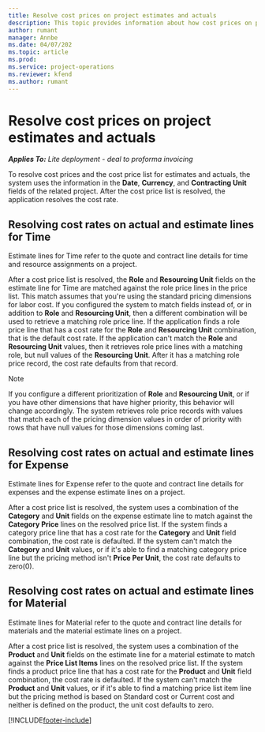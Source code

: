 ```yaml
---
title: Resolve cost prices on project estimates and actuals
description: This topic provides information about how cost prices on project estimates and actuals are resolved.
author: rumant
manager: Annbe
ms.date: 04/07/202
ms.topic: article
ms.prod:
ms.service: project-operations
ms.reviewer: kfend 
ms.author: rumant
---
```


# Resolve cost prices on project estimates and actuals 

_**Applies To:** Lite deployment - deal to proforma invoicing_

To resolve cost prices and the cost price list for estimates and actuals, the system uses the information in the **Date**, **Currency**, and **Contracting Unit** fields of the related project. After the cost price list is resolved, the application resolves the cost rate.

## Resolving cost rates on actual and estimate lines for Time

Estimate lines for Time refer to the quote and contract line details for time and resource assignments on a project.

After a cost price list is resolved, the **Role** and **Resourcing Unit** fields on the estimate line for Time are matched against the role price lines in the price list. This match assumes that you're using the standard pricing dimensions for labor cost. If you configured the system to match fields instead of, or in addition to **Role** and **Resourcing Unit**, then a different combination will be used to retrieve a matching role price line. If the application finds a role price line that has a cost rate for the **Role** and **Resourcing Unit** combination, that is the default cost rate. If the application can't match the **Role** and **Resourcing Unit** values, then it retrieves role price lines with a matching role, but null values of the **Resourcing Unit**. After it has a matching role price record, the cost rate defaults from that record. 

> [!NOTE]
> If you configure a different prioritization of **Role** and **Resourcing Unit**, or if you have other dimensions that have higher priority, this behavior will change accordingly. The system retrieves role price records with values that match each of the pricing dimension values in order of priority with rows that have null values for those dimensions coming last.

## Resolving cost rates on actual and estimate lines for Expense

Estimate lines for Expense refer to the quote and contract line details for expenses and the expense estimate lines on a project.

After a cost price list is resolved, the system uses a combination of the **Category** and **Unit** fields on the expense estimate line to match against the **Category Price** lines on the resolved price list. If the system finds a category price line that has a cost rate for the **Category** and **Unit** field combination, the cost rate is defaulted. If the system can't match the **Category** and **Unit** values, or if it's able to find a matching category price line but the pricing method isn't **Price Per Unit**, the cost rate defaults to zero(0).

## Resolving cost rates on actual and estimate lines for Material

Estimate lines for Material refer to the quote and contract line details for materials and the material estimate lines on a project.

After a cost price list is resolved, the system uses a combination of the **Product** and **Unit** fields on the estimate line for a material estimate to match against the **Price List Items** lines on the resolved price list. If the system finds a product price line that has a cost rate for the **Product** and **Unit** field combination, the cost rate is defaulted. If the system can't match the **Product** and **Unit** values, or if it's able to find a matching price list item line but the pricing method is based on Standard cost or Current cost and neither is defined on the product, the unit cost defaults to zero.


[!INCLUDE[footer-include](../../includes/footer-banner.md)]
